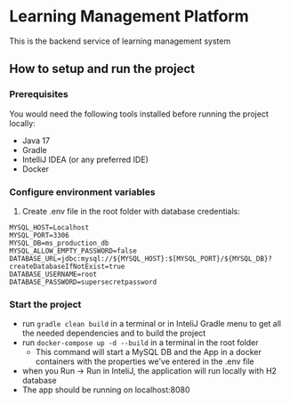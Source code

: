 # Learning Management Platform

This is the backend service of learning management system

## How to setup and run the project

### Prerequisites

You would need the following tools installed before running the project locally:

- Java 17
- Gradle
- IntelliJ IDEA (or any preferred IDE)
- Docker

### Configure environment variables

1. Create .env file in the root folder with database credentials:

```
MYSQL_HOST=Localhost
MYSQL_PORT=3306
MYSQL_DB=ms_production_db
MYSQL_ALLOW_EMPTY_PASSWORD=false
DATABASE_URL=jdbc:mysql://${MYSQL_HOST}:$[MYSQL_PORT}/${MYSQL_DB}?createDatabaseIfNotExist=true
DATABASE_USERNAME=root
DATABASE_PASSWORD=supersecretpassword
```

### Start the project

  - run `gradle clean build` in a terminal or in InteliJ Gradle menu to get all the needed dependencies and to build the project
  - run `docker-compose up -d --build` in a terminal in the root folder
     - This command will start a MySQL DB and the App in a docker containers with the properties we've entered in the .env file
  - when you Run -> Run in InteliJ, the application will run locally with H2 database
  - The app should be running on localhost:8080
